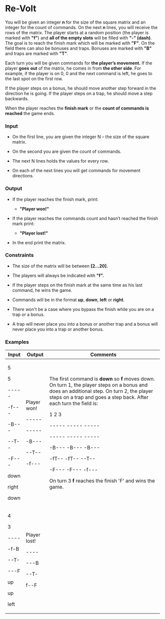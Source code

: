 <h1 id="re-volt">Re-Volt</h1>
<p>You will be given an integer <strong>n</strong> for the size of the square matrix and an integer for the count of commands. On the next <strong>n</strong> lines, you will receive the rows of the matrix. The player starts at a random position (the player is marked with <strong>"f"</strong>) and <strong>all of the empty slots</strong> will be filled with <strong>"-" (dash)</strong>. The goal is to reach the finish mark which will be marked with <strong>"F"</strong>. On the field there can also be bonuses and traps. Bonuses are marked with <strong>"B"</strong> and traps are marked with <strong>"T"</strong>.</p>
<p>Each turn you will be given commands for <strong>the player’s movement.</strong> If the player <strong>goes</strong> <strong>out</strong> of the matrix, he comes in from <strong>the other side</strong>. For example, if the player is on 0, 0 and the next command is left, he goes to the last spot on the first row.</p>
<p>If the player steps on a bonus, he should move another step forward in the direction he is going. If the player steps on a trap, he should move a step backwards.</p>
<p>When the player reaches the <strong>finish mark</strong> or the <strong>count of commands is reached</strong> the game ends.</p>
<h3 id="input">Input</h3>
<ul>
<li><p>On the first line, you are given the integer N – the size of the square matrix.</p></li>
<li><p>On the second you are given the count of commands.</p></li>
<li><p>The next N lines holds the values for every row.</p></li>
<li><p>On each of the next lines you will get commands for movement directions.</p></li>
</ul>
<h3 id="output">Output</h3>
<ul>
<li><p>If the player reaches the finish mark, print:</p>
<ul>
<li><p><strong>"Player won!"</strong></p></li>
</ul></li>
<li><p>If the player reaches the commands count and hasn’t reached the finish mark print:</p>
<ul>
<li><p><strong>"Player lost!"</strong></p></li>
</ul></li>
</ul>
<ul>
<li><p>In the end print the matrix.</p></li>
</ul>
<h3 id="constraints">Constraints</h3>
<ul>
<li><p>The size of the matrix will be between <strong>[2…20].</strong></p></li>
<li><p>The players will always be indicated with <strong>"f".</strong></p></li>
<li><p>If the player steps on the finish mark at the same time as his last command, he wins the game.</p></li>
<li><p>Commands will be in the format <strong>up</strong>, <strong>down</strong>, <strong>left</strong> or <strong>right</strong>.</p></li>
<li><p>There won't be a case where you bypass the finish while you are on a trap or a bonus.</p></li>
<li><p>A trap will never place you into a bonus or another trap and a bonus will never place you into a trap or another bonus.</p></li>
</ul>
<h3 id="section"></h3>
<h3 id="section-1"></h3>
<h3 id="section-2"></h3>
<h3 id="section-3"></h3>
<h3 id="examples">Examples</h3>
<table>
<thead>
<tr class="header">
<th><strong>Input</strong></th>
<th><strong>Output</strong></th>
<th><strong>Comments</strong></th>
</tr>
</thead>
<tbody>
<tr class="odd">
<td><p>5</p>
<p>5</p>
<p>-----</p>
<p>-f---</p>
<p>-B---</p>
<p>--T--</p>
<p>-F---</p>
<p>down</p>
<p>right</p>
<p>down</p></td>
<td><p>Player won!</p>
<p>-----</p>
<p>-----</p>
<p>-B---</p>
<p>--T--</p>
<p>-f---</p></td>
<td><p>The first command is <strong>down</strong> so <strong>f</strong> moves down. On turn 1, the player steps on a bonus and does an additional step. On turn 2, the player steps on a trap and goes a step back. After each turn the field is:</p>
<p>1 2 3</p>
<p>----- ----- -----</p>
<p>----- ----- -----</p>
<p>-B--- -B--- -B---</p>
<p>-fT-- -fT-- --T--</p>
<p>-F--- -F--- -f---</p>
<p>On turn 3 <strong>f</strong> reaches the finish 'F' and wins the game.</p></td>
</tr>
<tr class="even">
<td><p>4</p>
<p>3</p>
<p>----</p>
<p>-f-B</p>
<p>--T-</p>
<p>---F</p>
<p>up</p>
<p>up</p>
<p>left</p></td>
<td><p>Player lost!</p>
<p>----</p>
<p>---B</p>
<p>--T-</p>
<p>f--F</p></td>
<td></td>
</tr>
</tbody>
</table>
